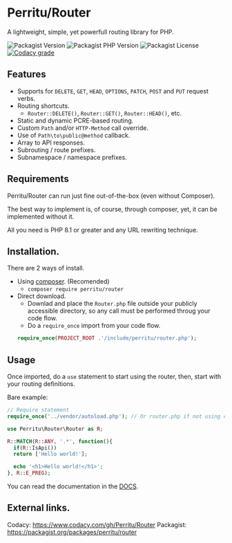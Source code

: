 # Perritu/Router

A lightweight, simple, yet powerfull routing library for PHP.

![Packagist Version][] ![Packagist PHP Version][] ![Packagist License][] [![Codacy grade][]](https://www.codacy.com/gh/Perritu/Router)

## Features

- Supports for `DELETE`, `GET`, `HEAD`, `OPTIONS`, `PATCH`, `POST` and `PUT`
  request verbs.
- Routing shortcuts.
  - `Router::DELETE()`, `Router::GET()`, `Router::HEAD()`, etc.
- Static and dynamic PCRE-based routing.
- Custom `Path` and/or `HTTP-Method` call override.
- Use of `Path\to\public@method` callback.
- Array to API responses.
- Subrouting / route prefixes.
- Subnamespace / namespace prefixes.

## Requirements

Perritu/Router can run just fine out-of-the-box (even without Composer).

The best way to implement is, of course, through composer, yet, it can be
implemented without it.

All you need is PHP 8.1 or greater and any URL rewriting technique.

## Installation.

There are 2 ways of install.
- Using [composer](https://getcomposer.org/download/). (Recomended)
  - `composer require perritu/router`
- Direct download.
  - Downlad and place the `Router.php` file outside your publicly accessible
    directory, so any call must be performed throug your code flow.
  - Do a `require_once` import from your code flow.
  ```php
  require_once(PROJECT_ROOT .'/include/perritu/router.php');
  ```

## Usage

Once imported, do a `use` statement to start using the router, then, start with
your routing definitions.

Bare example:
```php
// Require statement
require_once('../vendor/autoload.php'); // Or router.php if not using composer.

use Perritu\Router\Router as R;

R::MATCH(R::ANY, '.*', function(){
  if(R::IsApi())
  return ['Hello world!'];

  echo '<h1>Hello world!</h1>';
}, R::E_PREG);
```

You can read the documentation in the [DOCS](DOCS/Class.md).

## External links.

Codacy: https://www.codacy.com/gh/Perritu/Router
Packagist: https://packagist.org/packages/perritu/router

[Codacy grade]:https://img.shields.io/codacy/grade/80c9ca95a79846d29723b545196c7f0e?style=flat-square
[Packagist Version]:https://img.shields.io/packagist/v/perritu/router?style=flat-square
[Packagist PHP Version]:https://img.shields.io/packagist/dependency-v/perritu/router/php?style=flat-square
[Packagist License]:https://img.shields.io/packagist/l/perritu/router?style=flat-square
